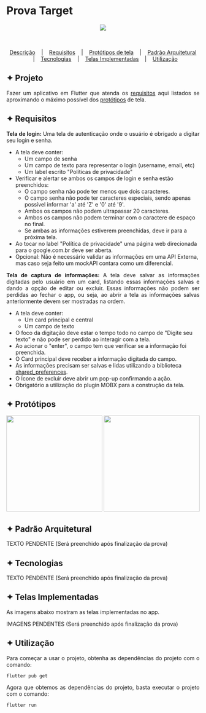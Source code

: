 # Prova Target

<div align="center">
  <img src="https://github.com/caiofers/prova_target/assets/22029338/2927a79a-43a3-437d-b690-8bb978281049">
</div>
<br>
<br>
<p align="center">
  <a href="#project">Descrição</a>
  &nbsp;&nbsp;&nbsp;|&nbsp;&nbsp;&nbsp;
  <a href="#requirements">Requisitos</a>
  &nbsp;&nbsp;&nbsp;|&nbsp;&nbsp;&nbsp;
  <a href="#prototype">Protótipos de tela</a>
  &nbsp;&nbsp;&nbsp;|&nbsp;&nbsp;&nbsp;
  <a href="#design_pattern">Padrão Arquitetural</a>
  &nbsp;&nbsp;&nbsp;|&nbsp;&nbsp;&nbsp;
  <a href="#tecnology">Tecnologias</a>
  &nbsp;&nbsp;&nbsp;|&nbsp;&nbsp;&nbsp;
  <a href="#screens">Telas Implementadas</a>
  &nbsp;&nbsp;&nbsp;|&nbsp;&nbsp;&nbsp;
  <a href="#usage">Utilização</a>
</p>

<a name='project'></a>
## ✦ Projeto
<p align="justify">
Fazer um aplicativo em Flutter que atenda os <a href="#requirements">requisitos</a> aqui listados se aproximando o máximo possível dos <a href="#prototype">protótipos</a> de tela.
</p>

<a name='requirements'></a>
## ✦ Requisitos

<p align="justify">
    <strong> Tela de login: </strong>
    Uma tela de autenticação onde o usuário é obrigado a digitar seu login e senha.
    <ul>
        <li>
            A tela deve conter:
            <ul>
                <li>Um campo de senha</li>
                <li>Um campo de texto para representar o login (username, email, etc)</li>
                <li>Um label escrito "Políticas de privacidade"</li>
            </ul>
        </li>
        <li>
            Verificar e alertar se ambos os campos de login e senha estão preenchidos:
            <ul>
                <li>O campo senha não pode ter menos que dois caracteres.</li>
                <li>O campo senha não pode ter caracteres especiais, sendo apenas possível informar 'a' até 'Z' e '0' até '9'.</li>
                <li>Ambos os campos não podem ultrapassar 20 caracteres.</li>
                <li>Ambos os campos não podem terminar com o caractere de espaço no final.</li>
                <li>Se ambas as informações estiverem preenchidas, deve ir para a próxima tela.</li>
            </ul>
        </li>
        <li>
            Ao tocar no label "Política de privacidade" uma página web direcionada para o google.com.br deve ser aberta.
        </li>
        <li>
            Opcional: Não é necessário validar as informações em uma API Externa, mas caso seja feito um mockAPI contara como um diferencial.
        </li>
    </ul>
</p>

<p align="justify">
    <strong> Tela de captura de informações: </strong>
    A tela deve salvar as informações digitadas pelo usuário em um card, listando essas informações salvas e dando a opção de editar ou excluir. Essas informações não podem ser perdidas ao fechar o app, ou seja, ao abrir a tela as informações salvas anteriormente devem ser mostradas na ordem.
    <ul>
        <li>
            A tela deve conter:
            <ul>
                <li>Um card principal e central</li>
                <li>Um campo de texto</li>
            </ul>
        </li>
        <li>O foco da digitação deve estar o tempo todo no campo de "Digite seu texto" e não pode ser perdido ao interagir com a tela.</li>
        <li>Ao acionar o "enter", o campo tem que verificar se a informação foi preenchida.</li>
        <li>O Card principal deve receber a informação digitada do campo.</li>
        <li>As informações precisam ser salvas e lidas utilizando a biblioteca <a href="https://pub.dev/packages/shared_preferences" target="_blank">shared_preferences</a>.</li>
        <li>O Ícone de excluir deve abrir um pop-up confirmando a ação.</li>
        <li>Obrigatório a utilização do plugin MOBX para a construção da tela.</li>
    </ul>
</p>

<a name='prototype'></a>
## ✦ Protótipos

<div display="flex">
    <img width=250 src="https://github.com/caiofers/prova_target/assets/22029338/f04ddc25-af23-440a-a09a-f35f384d98de">
    <img width=250 src="https://github.com/caiofers/prova_target/assets/22029338/03398a05-e347-4a53-97b8-0051dc36b8df">
</div>

<a name='design_pattern'></a>
## ✦ Padrão Arquitetural

<p align="justify">
TEXTO PENDENTE (Será preenchido após finalização da prova)
</p>

<a name='tecnology'></a>
## ✦ Tecnologias

<p align="justify">
TEXTO PENDENTE (Será preenchido após finalização da prova)
</p>

<a name='screens'></a>
## ✦ Telas Implementadas
<p align="justify">
          As imagens abaixo mostram as telas implementadas no app.
</p>

IMAGENS PENDENTES (Será preenchido após finalização da prova)

<a name='usage'></a>
## ✦ Utilização

<p align="justify">
          Para começar a usar o projeto, obtenha as dependências do projeto com o comando:
</p>

```
flutter pub get
```

<p align="justify">
Agora que obtemos as dependências do projeto, basta executar o projeto com o comando:
</p>

```
flutter run
```
